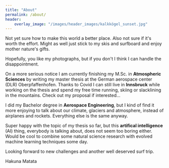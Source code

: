 ```yaml
---
title: "About"
permalink: /about/
header: 
    overlay_image: "/images/header_images/kalkkögel_sunset.jpg"
---
```


Not yet sure how to make this world a better place. Also not sure if it's worth the effort. Might as well just stick to my skis and surfboard and enjoy mother nature's gifts. 

Hopefully, you like my photographs, but if you don't I think I can handle the disappointment.

On a more serious notice I am currently finishing my M.Sc. in **Atmospheric Sciences** by writing my master thesis at the German aerospace center (DLR) Oberpfaffenhofen. Thanks to Covid I can still live in **Innsbruck** while working on the thesis and spend my free time running, skiing or slacklining in the mountains. Check out my proposal if interested...

I did my Bachelor degree in **Aerospace Engineering**, but I kind of find it more enjoying to talk about our climate, glaciers and atmosphere, instead of airplanes and rockets. Everything else is the same anyway.

Super happy with the topic of my thesis so far, but this **artifical intelligence** (AI) thing, everybody is talking about, does not seem too boring either. Would be cool to combine some natural science research with evolved machine learning techniques some day.

Looking forward to new challenges and another well deserved surf trip.

Hakuna Matata


<!--
and even wrote my thesis at **NASA**

Looking forward to new adventures life is about to deliver.

I managed to drive the car up the mountain (check out my Github), but there's so much more to learn about.

// well .. if you came here to hear storys about getting lost in a snowstorm, riding bikes on 5000m or sharing tracks with wolves and bears ... I have to dissapoint you. You'll only get those storys sitting next to a campfire, on the chairlift or when sharing a cup of tea, waiting for the storm to clear.

But for now ... I'm basically just a kid in his mid-twenties, with a camera, a van, a pair of skies and a bike. I attended Akademie für angewandte Fotografie in Graz a few years ago, and got the chance to work as an assistant for some of my biggest idols when it comes to photography. I shomehow managed to get a Bachelor degree ein Sports Engineering somewhere in between ... don't ask me how. 

To be honest, I'm just doing what I love. Well, there are actually not many things that make me happy the way photography does. Even after living my dream for a few years now, travelling to so many stunning places ... getting that one shot still sends me shiver. And maybe ... maybe people can see that in my pictures. Or ... that's at least what I hope.

PS: I was also quite good in playing tennis once and traveled through Europe to play tournaments. I even ended up playing for a college team in the United States but injuries... yeah, whatever ... life turned out quite ok, too. 

-->